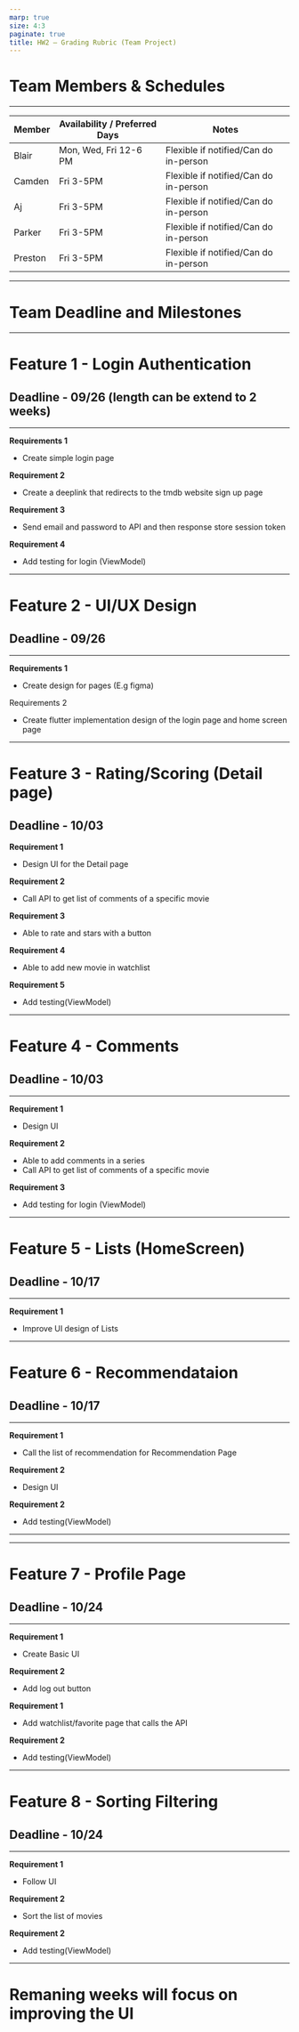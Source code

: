 ```yaml
---
marp: true
size: 4:3
paginate: true
title: HW2 – Grading Rubric (Team Project)
---
```


# Team Members & Schedules

---

| Member | Availability / Preferred Days | Notes |
|--------|------------------------------|-------|
| Blair  | Mon, Wed, Fri 12-6 PM         | Flexible if notified/Can do in-person |
| Camden    | Fri 3-5PM            | Flexible if notified/Can do in-person |
| Aj  | Fri 3-5PM     | Flexible if notified/Can do in-person |
| Parker  | Fri 3-5PM      | Flexible if notified/Can do in-person |
| Preston  | Fri 3-5PM      | Flexible if notified/Can do in-person |

---

# Team Deadline and Milestones
---

# Feature 1 - Login Authentication
## Deadline - 09/26 (length can be extend to 2 weeks)
---
**Requirements 1**
  - Create simple login page

**Requirement 2**
  - Create a deeplink that redirects to the tmdb website sign up page
  
**Requirement 3**
  - Send email and password to API and then response store session token
  
**Requirement 4**
  - Add testing for login (ViewModel)
---
# Feature 2 - UI/UX Design
## Deadline - 09/26

---

**Requirements 1**
  - Create design for pages (E.g figma)
  
Requirements 2
  - Create flutter implementation design of the login page and home screen page

---
# Feature 3 - Rating/Scoring (Detail page)
## Deadline - 10/03

**Requirement 1**
  - Design UI for the Detail page

**Requirement 2** 
  - Call API to get list of comments of a specific movie

**Requirement 3** 
  - Able to rate and stars with a button

**Requirement 4** 
  - Able to add new movie in watchlist

**Requirement 5**
  - Add testing(ViewModel)

---
# Feature 4 - Comments
## Deadline - 10/03
---
**Requirement 1** 
  - Design UI

**Requirement 2**
  - Able to add comments in a series
  - Call API to get list of comments of a specific movie

**Requirement 3**
  - Add testing for login (ViewModel)


---
# Feature 5 - Lists (HomeScreen)
## Deadline -  10/17
---
**Requirement 1** 
- Improve UI design of Lists

---
# Feature 6 - Recommendataion
## Deadline -  10/17
---
**Requirement 1** 
- Call the list of recommendation for Recommendation Page

**Requirement 2** 
- Design UI

**Requirement 2**
- Add testing(ViewModel)
---

---
# Feature 7 - Profile Page
## Deadline -  10/24
---
**Requirement 1**
- Create Basic UI 

**Requirement 2**
- Add log out button

**Requirement 1**
- Add watchlist/favorite page that calls the API

**Requirement 2**
  - Add testing(ViewModel)

---

# Feature 8 - Sorting Filtering
## Deadline -  10/24
---
**Requirement 1** 
- Follow UI

**Requirement 2** 
- Sort the list of movies

**Requirement 2**
  - Add testing(ViewModel)

---


# Remaning weeks will focus on improving the UI